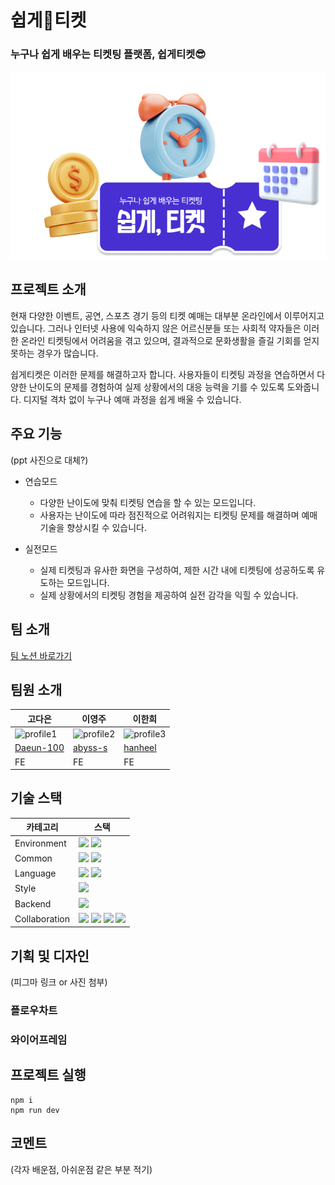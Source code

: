 # 쉽게🎫티켓

### 누구나 쉽게 배우는 티켓팅 플랫폼, 쉽게티켓😎

![main](public/assets/images/main.png)

## 프로젝트 소개

현재 다양한 이벤트, 공연, 스포츠 경기 등의 티켓 예매는 대부분 온라인에서 이루어지고 있습니다. 그러나 인터넷 사용에 익숙하지 않은 어르신분들 또는 사회적 약자들은 이러한 온라인 티켓팅에서 어려움을 겪고 있으며, 결과적으로 문화생활을 즐길 기회를 얻지 못하는 경우가 많습니다.

쉽게티켓은 이러한 문제를 해결하고자 합니다. 사용자들이 티켓팅 과정을 연습하면서 다양한 난이도의 문제를 경험하여 실제 상황에서의 대응 능력을 기를 수 있도록 도와줍니다. 디지털 격차 없이 누구나 예매 과정을 쉽게 배울 수 있습니다.

## 주요 기능

(ppt 사진으로 대체?)

- 연습모드

  - 다양한 난이도에 맞춰 티켓팅 연습을 할 수 있는 모드입니다.
  - 사용자는 난이도에 따라 점진적으로 어려워지는 티켓팅 문제를 해결하며 예매 기술을 향상시킬 수 있습니다.

- 실전모드
  - 실제 티켓팅과 유사한 화면을 구성하여, 제한 시간 내에 티켓팅에 성공하도록 유도하는 모드입니다.
  - 실제 상황에서의 티켓팅 경험을 제공하여 실전 감각을 익힐 수 있습니다.

## 팀 소개

[팀 노션 바로가기](https://abyss-2.notion.site/ac49d8e6e597422ba111bc38594ba2f4?pvs=4)

## 팀원 소개

| 고다은                                                             | 이영주                                                            | 이한희                                                             |
| ------------------------------------------------------------------ | ----------------------------------------------------------------- | ------------------------------------------------------------------ |
| ![profile1](https://avatars.githubusercontent.com/u/141714293?v=4) | ![profile2](https://avatars.githubusercontent.com/u/77565980?v=4) | ![profile3](https://avatars.githubusercontent.com/u/168459001?v=4) |
| [Daeun-100](https://github.com/Daeun-100)                          | [abyss-s](https://github.com/abyss-s)                             | [hanheel](https://github.com/hanheel)                              |
| FE                                                                 | FE                                                                | FE                                                                 |

## 기술 스택

| 카테고리      | 스택                                                                                                                                                                                                                                                                                                                                                                                                                                       |
| ------------- | ------------------------------------------------------------------------------------------------------------------------------------------------------------------------------------------------------------------------------------------------------------------------------------------------------------------------------------------------------------------------------------------------------------------------------------------ |
| Environment   | <img src="https://img.shields.io/badge/React-61DAFB.svg?&style=flat-square&logo=React&logoColor=white"/> <img src="https://img.shields.io/badge/Vite-646CFF.svg?&style=flat-square&logo=Vite&logoColor=white"/>                                                                                                                                                                                                                            |
| Common        | <img src="https://img.shields.io/badge/Eslint-4B32C3.svg?&style=flat-square&logo=Eslint&logoColor=white"/> <img src="https://img.shields.io/badge/Prettier-F7B93E.svg?&style=flat-square&logo=Prettier&logoColor=white"/>                                                                                                                                                                                                                  |
| Language      | <img src="https://img.shields.io/badge/Javascript-F7DF1E.svg?&style=flat-square&logo=Javascript&logoColor=white"/> <img src="https://img.shields.io/badge/CSS3-1572B6.svg?&style=flat-square&logo=CSS3&logoColor=white"/>                                                                                                                                                                                                                  |
| Style         | <img src="https://img.shields.io/badge/Styled_Components-DB7093.svg?&style=flat-square&logo=styled-components&logoColor=white"/>                                                                                                                                                                                                                                                                                                           |
| Backend       | <img src="https://img.shields.io/badge/Firebase-FFCA28.svg?&style=flat-square&logo=Firebase&logoColor=black"/>                                                                                                                                                                                                                                                                                                                             |
| Collaboration | <img src ="https://img.shields.io/badge/Git-F24E1E.svg?&style=flat-square&logo=Figma&logoColor=white"/> <img src="https://img.shields.io/badge/Trello-0052CC.svg?&style=flat-square&logo=Trello&logoColor=white"/> <img src="https://img.shields.io/badge/Notion-000000.svg?&style=flat-square&logo=Notion&logoColor=white"/> <img src="https://img.shields.io/badge/Discord-5865F2.svg?&style=flat-square&logo=Discord&logoColor=white"/> |

## 기획 및 디자인

(피그마 링크 or 사진 첨부)

### 플로우차트

### 와이어프레임

## 프로젝트 실행

```
npm i
npm run dev
```

## 코멘트

(각자 배운점, 아쉬운점 같은 부분 적기)
